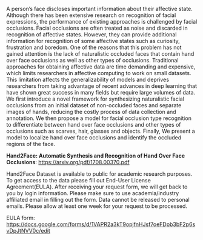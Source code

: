 A person’s face discloses important information about their affective state. Although there has been extensive research on recognition of facial expressions, the performance of existing approaches is challenged by facial occlusions. Facial occlusions are often treated as noise and discarded in recognition of affective states. However, they can provide additional information for recognition of some affective states such as curiosity, frustration and boredom. One of the reasons that this problem has not gained attention is the lack of naturalistic occluded faces that contain hand over face occlusions as well as other types of occlusions. Traditional approaches for obtaining affective data are time demanding and expensive, which limits researchers in affective computing to work on small datasets. This limitation affects the generalizability of models and deprives researchers from taking advantage of recent advances in deep learning that have shown great success in many fields but require large volumes of data. We first introduce a novel framework for synthesizing naturalistic facial occlusions from an initial dataset of non-occluded faces and separate images of hands, reducing the costly process of data collection and annotation. We then propose a model for facial occlusion type recognition to differentiate between hand over face occlusions and other types of occlusions such as scarves, hair, glasses and objects. Finally, We present a model to localize hand over face occlusions and identify the occluded regions of the face. 

**Hand2Face: Automatic Synthesis and Recognition of Hand Over Face Occlusions**: https://arxiv.org/pdf/1708.00370.pdf

Hand2Face Dataset is available to public for academic research purposes. To get access to the data please fill out End-User License Agreement(EULA). After receiving your request form, we will get back to you by login information. Please make sure to use academia/industry affiliated email in filling out the form. Data cannot be released to personal emails. Please allow at least one week for your request to be processed.

 EULA form: https://docs.google.com/forms/d/1VAPR2a3kT9opjfnHJsf7oeFDpb3bF2p6svDpJtNVV0c/edit
